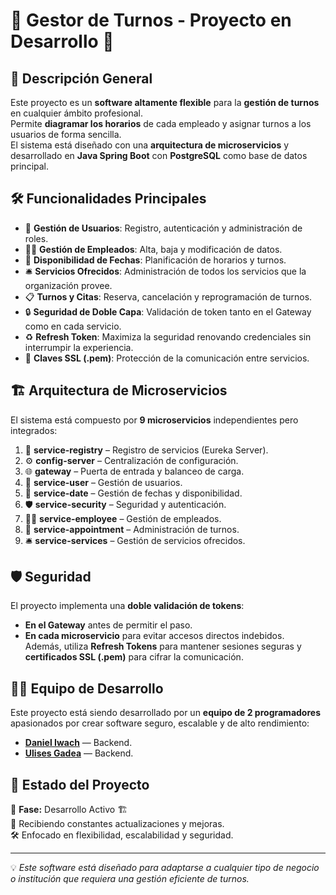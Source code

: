 # 📅 Gestor de Turnos - Proyecto en Desarrollo 🚀

## 📌 Descripción General
Este proyecto es un **software altamente flexible** para la **gestión de turnos** en cualquier ámbito profesional.  
Permite **diagramar los horarios** de cada empleado y asignar turnos a los usuarios de forma sencilla.  
El sistema está diseñado con una **arquitectura de microservicios** y desarrollado en **Java Spring Boot** con **PostgreSQL** como base de datos principal.

## 🛠️ Funcionalidades Principales
- 👥 **Gestión de Usuarios**: Registro, autenticación y administración de roles.
- 🧑‍💼 **Gestión de Empleados**: Alta, baja y modificación de datos.
- 📅 **Disponibilidad de Fechas**: Planificación de horarios y turnos.
- 🛎️ **Servicios Ofrecidos**: Administración de todos los servicios que la organización provee.
- 📋 **Turnos y Citas**: Reserva, cancelación y reprogramación de turnos.
- 🔒 **Seguridad de Doble Capa**: Validación de token tanto en el Gateway como en cada servicio.
- ♻️ **Refresh Token**: Maximiza la seguridad renovando credenciales sin interrumpir la experiencia.
- 🔐 **Claves SSL (.pem)**: Protección de la comunicación entre servicios.

## 🏗️ Arquitectura de Microservicios
El sistema está compuesto por **9 microservicios** independientes pero integrados:
1. 📜 **service-registry** – Registro de servicios (Eureka Server).
2. ⚙️ **config-server** – Centralización de configuración.
3. 🌐 **gateway** – Puerta de entrada y balanceo de carga.
4. 👤 **service-user** – Gestión de usuarios.
5. 📆 **service-date** – Gestión de fechas y disponibilidad.
6. 🛡️ **service-security** – Seguridad y autenticación.
7. 🧑‍💼 **service-employee** – Gestión de empleados.
8. 📅 **service-appointment** – Administración de turnos.
9. 🛎️ **service-services** – Gestión de servicios ofrecidos.

## 🛡️ Seguridad
El proyecto implementa una **doble validación de tokens**:  
- **En el Gateway** antes de permitir el paso.  
- **En cada microservicio** para evitar accesos directos indebidos.  
Además, utiliza **Refresh Tokens** para mantener sesiones seguras y **certificados SSL (.pem)** para cifrar la comunicación.

## 👨‍💻 Equipo de Desarrollo
Este proyecto está siendo desarrollado por un **equipo de 2 programadores** apasionados por crear software seguro, escalable y de alto rendimiento:
- **[Daniel Iwach](https://github.com/Daniel-iwach)** — Backend.  
- **[Ulises Gadea](https://github.com/UlisesGS)** — Backend.

## 📅 Estado del Proyecto
📌 **Fase:** Desarrollo Activo 🏗️  
🔄 Recibiendo constantes actualizaciones y mejoras.  
🛠️ Enfocado en flexibilidad, escalabilidad y seguridad.

---
💡 *Este software está diseñado para adaptarse a cualquier tipo de negocio o institución que requiera una gestión eficiente de turnos.*
